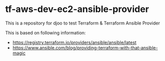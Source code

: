 # tf-aws-dev-ec2-ansible-provider
This is a repository for djoo to test Terraform &amp; Terraform Ansible Provider

This is based on following information:
* https://registry.terraform.io/providers/ansible/ansible/latest
* https://www.ansible.com/blog/providing-terraform-with-that-ansible-magic
